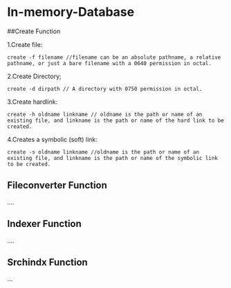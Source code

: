 # In-memory-Database

##Create Function

1.Create file:
```
create -f filename //filename can be an absolute pathname, a relative pathname, or just a bare filename with a 0640 permission in octal.
```
2.Create Directory;
```
create -d dirpath // A directory with 0750 permission in octal.
```
3.Create hardlink:
```
create -h oldname linkname // oldname is the path or name of an existing file, and linkname is the path or name of the hard link to be created.
```
4.Creates a symbolic (soft) link:
```
create -s oldname linkname //oldname is the path or name of an existing file, and linkname is the path or name of the symbolic link to be created.
```
## Fileconverter Function
....
## Indexer Function
....
## Srchindx Function
...

